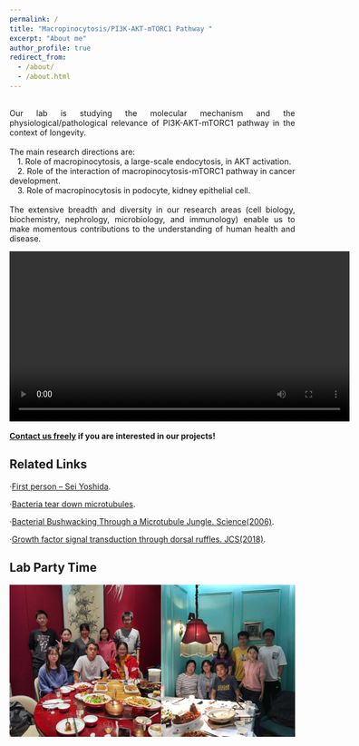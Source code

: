 ```yaml
---
permalink: /
title: "Macropinocytosis/PI3K-AKT-mTORC1 Pathway "
excerpt: "About me"
author_profile: true
redirect_from: 
  - /about/
  - /about.html
---
```


<html>
<head>
<meta charset="utf-8"> 
<title>text-align用法</title> 
<style>
p.main {text-align:justify; width="550px";}
</style>
</head>
<body>
<p class="main"><br/>Our lab is studying the molecular mechanism and the physiological/pathological relevance of PI3K-AKT-mTORC1 pathway in the context of longevity.<br/>
  <br/>The main research directions are:<br/>
&emsp;1. Role of macropinocytosis, a large-scale endocytosis, in AKT activation.<br/>
&emsp;2. Role of the interaction of macropinocytosis-mTORC1 pathway in cancer development.<br/>
&emsp;3. Role of macropinocytosis in podocyte, kidney epithelial cell.<br/>
<br/>The extensive breadth and diversity in our research areas (cell biology, biochemistry, nephrology, microbiology, and immunology) enable us to make momentous contributions to the understanding of human health and disease.<br/></p>
</body>
</html>

<video src="../videos/video2.mp4"  width="600px" controls></video>

**[Contact us freely](https://seiyoshida-lab.github.io/joinus/)  if you are interested in our projects!**

Related Links
------
·[First person – Sei Yoshida](https://jcs.biologists.org/content/131/22/jcs226373).

·[Bacteria tear down microtubules](https://rupress.org/jcb/article/158/1/10/32890/Bacteria-tear-down-microtubules).

·[Bacterial Bushwacking Through a Microtubule Jungle. Science(2006)](https://science.sciencemag.org/content/314/5801/931).

·[Growth factor signal transduction through dorsal ruffles. JCS(2018)](https://jcs.biologists.org/content/131/22/e2201).

Lab Party Time
------
![party](/images/party.png "party")
